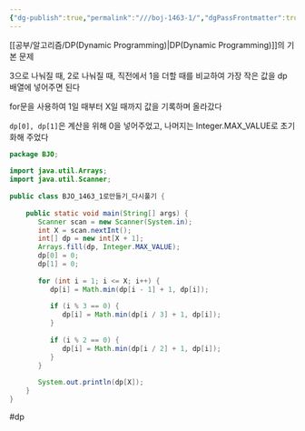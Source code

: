 ```yaml
---
{"dg-publish":true,"permalink":"///boj-1463-1/","dgPassFrontmatter":true}
---
```



[[공부/알고리즘/DP(Dynamic Programming)\|DP(Dynamic Programming)]]의 기본 문제

3으로 나눠질 때, 2로 나눠질 때, 직전에서 1을 더할 때를 비교하여 가장 작은 값을 dp 배열에 넣어주면 된다

for문을 사용하여 1일 때부터 X일 때까지 값을 기록하며 올라갔다

`dp[0], dp[1]`은 계산을 위해 0을 넣어주었고, 나머지는 Integer.MAX_VALUE로 초기화해 주었다

````java
package BJO;  
  
import java.util.Arrays;  
import java.util.Scanner;  
  
public class BJO_1463_1로만들기_다시풀기 {  
  
    public static void main(String[] args) {  
       Scanner scan = new Scanner(System.in);  
       int X = scan.nextInt();  
       int[] dp = new int[X + 1];  
       Arrays.fill(dp, Integer.MAX_VALUE);  
       dp[0] = 0;  
       dp[1] = 0;  
  
       for (int i = 1; i <= X; i++) {  
          dp[i] = Math.min(dp[i - 1] + 1, dp[i]);  
  
          if (i % 3 == 0) {  
             dp[i] = Math.min(dp[i / 3] + 1, dp[i]);  
          }  
  
          if (i % 2 == 0) {  
             dp[i] = Math.min(dp[i / 2] + 1, dp[i]);  
          }  
       }  
  
       System.out.println(dp[X]);  
    }  
}
````

#dp